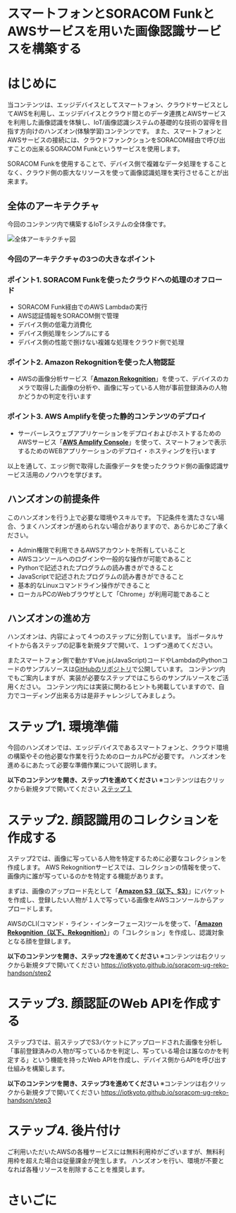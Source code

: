 # スマートフォンとSORACOM FunkとAWSサービスを用いた画像認識サービスを構築する

# はじめに

当コンテンツは、エッジデバイスとしてスマートフォン、クラウドサービスとしてAWSを利用し、エッジデバイスとクラウド間とのデータ連携とAWSサービスを利用した画像認識を体験し、IoT/画像認識システムの基礎的な技術の習得を目指す方向けのハンズオン(体験学習)コンテンツです。
また、スマートフォンとAWSサービスの接続には、クラウドファンクションをSORACOM経由で呼び出すことの出来るSORACOM Funkというサービスを使用します。

SORACOM Funkを使用することで、デバイス側で複雑なデータ処理をすることなく、クラウド側の膨大なリソースを使って画像認識処理を実行させることが出来ます。

## 全体のアーキテクチャ

今回のコンテンツ内で構築するIoTシステムの全体像です。

![全体アーキテクチャ図](https://s3.amazonaws.com/docs.iot.kyoto/img/SoracomUG-Reko-Handson/architecture_overall.png)

### 今回のアーキテクチャの3つの大きなポイント

### ポイント1. SORACOM Funkを使ったクラウドへの処理のオフロード

- SORACOM Funk経由でのAWS Lambdaの実行
- AWS認証情報をSORACOM側で管理
- デバイス側の低電力消費化
- デバイス側処理をシンプルにする
- デバイス側の性能で捌けない複雑な処理をクラウド側で処理

### ポイント2. Amazon Rekognitionを使った人物認証

- AWSの画像分析サービス「**[Amazon Rekognition](https://aws.amazon.com/jp/rekognition/)**」を使って、デバイスのカメラで取得した画像の分析や、画像に写っている人物が事前登録済みの人物かどうかの判定を行います

### ポイント3. AWS Amplifyを使った静的コンテンツのデプロイ

- サーバーレスウェブアプリケーションをデプロイおよびホストするためのAWSサービス「**[AWS Amplify Console](https://aws.amazon.com/jp/amplify/console/)**」を使って、スマートフォンで表示するためのWEBアプリケーションのデプロイ・ホスティングを行います

以上を通して、エッジ側で取得した画像データを使ったクラウド側の画像認識サービス活用のノウハウを学びます。

## ハンズオンの前提条件

このハンズオンを行う上で必要な環境やスキルです。
下記条件を満たさない場合、うまくハンズオンが進められない場合がありますので、あらかじめご了承ください。

- Admin権限で利用できるAWSアカウントを所有していること
- AWSコンソールヘのログインや一般的な操作が可能であること
- Pythonで記述されたプログラムの読み書きができること
- JavaScriptで記述されたプログラムの読み書きができること
- 基本的なLinuxコマンドライン操作ができること
- ローカルPCのWebブラウザとして「Chrome」が利用可能であること

## ハンズオンの進め方

ハンズオンは、内容によって４つのステップに分割しています。
当ポータルサイトから各ステップの記事を新規タブで開いて、１つずつ進めてください。

またスマートフォン側で動かすVue.js(JavaScript)コードやLambdaのPythonコードのサンプルソースは[GitHubのリポジトリ](https://github.com/IoTkyoto/soracom-ug-reko-handson)で公開しています。
コンテンツ内でもご案内しますが、実装が必要なステップではこちらのサンプルソースをご活用ください。
コンテンツ内には実装に関わるヒントも掲載していますので、自力でコーディング出来る方は是非チャレンジしてみましょう。

# ステップ1. 環境準備

今回のハンズオンでは、エッジデバイスであるスマートフォンと、クラウド環境の構築やその他必要な作業を行うためのローカルPCが必要です。
ハンズオンを進めるにあたって必要な準備作業について説明します。

**以下のコンテンツを開き、ステップ1を進めてください**
※コンテンツは右クリックから新規タブで開いてください
[ステップ１](https://iotkyoto.github.io/soracom-ug-reko-handson/step1)


# ステップ2. 顔認識用のコレクションを作成する

ステップ2では、画像に写っている人物を特定するために必要なコレクションを作成します。
AWS Rekognitionサービスでは、コレクションの情報を使って、画像内に誰が写っているのかを特定する機能があります。

まずは、画像のアップロード先として「[**Amazon S3（以下、S3）**](https://aws.amazon.com/jp/s3)」にバケットを作成し、登録したい人物が１人で写っている画像をAWSコンソールからアップロードします。

AWSのCLI(コマンド・ライン・インターフェース)ツールを使って、「**[Amazon Rekognition（以下、Rekognition）](https://aws.amazon.com/jp/rekognition/)**」の「コレクション」を作成し、認識対象となる顔を登録します。


**以下のコンテンツを開き、ステップ2を進めてください**
※コンテンツは右クリックから新規タブで開いてください
https://iotkyoto.github.io/soracom-ug-reko-handson/step2

# ステップ3. 顔認証のWeb APIを作成する

ステップ3では、前ステップでS3バケットにアップロードされた画像を分析し「事前登録済みの人物が写っているかを判定し、写っている場合は誰なのかを判定する」という機能を持ったWeb APIを作成し、デバイス側からAPIを呼び出す仕組みを構築します。

**以下のコンテンツを開き、ステップ3を進めてください**
※コンテンツは右クリックから新規タブで開いてください
https://iotkyoto.github.io/soracom-ug-reko-handson/step3


# ステップ4. 後片付け

ご利用いただいたAWSの各種サービスには無料利用枠がございますが、無料利用枠を超えた場合は従量課金が発生します。
ハンズオンを行い、環境が不要となれば各種リソースを削除することを推奨します。


# さいごに









